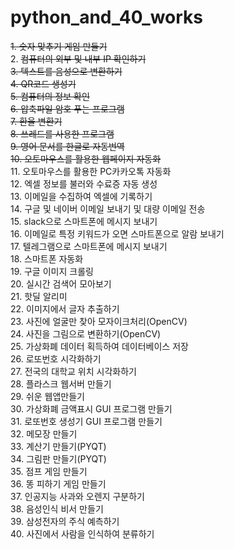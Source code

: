 # python_and_40_works

~~1. 숫자 맞추기 게임 만들기~~<br>
2. ~~컴퓨터의 외부 및 내부 IP 확인하기<br>
3. 텍스트를 음성으로 변환하기<br>
4. QR코드 생성기<br>
5. 컴퓨터의 정보 확인<br>
6. 압축파일 암호 푸는 프로그램<br>
7. 환율 변환기<br>
8. 쓰레드를 사용한 프로그램<br>
9. 영어 문서를 한글로 자동번역<br>
10. 오토마우스를 활용한 웹페이지 자동화<br>~~
11. 오토마우스를 활용한 PC카카오톡 자동화<br>
12. 엑셀 정보를 불러와 수료증 자동 생성<br>
13. 이메일을 수집하여 엑셀에 기록하기<br>
14. 구글 및 네이버 이메일 보내기 및 대량 이메일 전송<br>
15. slack으로 스마트폰에 메시지 보내기<br>
16. 이메일로 특정 키워드가 오면 스마트폰으로 알람 보내기<br>
17. 텔레그램으로 스마트폰에 메시지 보내기<br>
18. 스마트폰 자동화<br>
19. 구글 이미지 크롤링<br>
20. 실시간 검색어 모아보기<br>
21. 핫딜 알리미<br>
22. 이미지에서 글자 추출하기<br>
23. 사진에 얼굴만 찾아 모자이크처리(OpenCV)<br>
24. 사진을 그림으로 변환하기(OpenCV)<br>
25. 가상화폐 데이터 획득하여 데이터베이스 저장<br>
26. 로또번호 시각화하기<br>
27. 전국의 대학교 위치 시각화하기<br>
28. 플라스크 웹서버 만들기<br>
29. 쉬운 웹앱만들기<br>
30. 가상화폐 금액표시 GUI 프로그램 만들기<br>
31. 로또번호 생성기 GUI 프로그램 만들기<br>
32. 메모장 만들기<br>
33. 계산기 만들기(PYQT)<br>
34. 그림판 만들기(PYQT)<br>
35. 점프 게임 만들기<br>
36. 똥 피하기 게임 만들기<br>
37. 인공지능 사과와 오렌지 구분하기<br>
38. 음성인식 비서 만들기<br>
39. 삼성전자의 주식 예측하기<br>
40. 사진에서 사람을 인식하여 분류하기<br>
